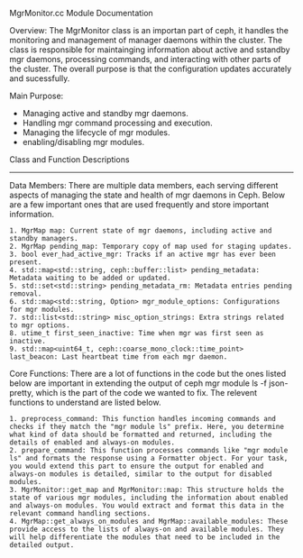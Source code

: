 MgrMonitor.cc Module Documentation

Overview:
The MgrMonitor class is an importan part of ceph, it handles the monitoring and management of manager daemons within the cluster. The class is responsible for maintainging information about active and sstandby mgr daemons, processing commands, and interacting with other parts of the cluster. The overall purpose is that the configuration updates accurately and sucessfully. 

Main Purpose: 
- Managing active and standby mgr daemons.
- Handling mgr command processing and execution.
- Managing the lifecycle of mgr modules.
- enabling/disabling mgr modules.

Class and Function Descriptions
_________________________________
Data Members:
There are multiple data members, each serving different aspects of managing the state and health of mgr daemons in Ceph. Below are a few important ones that are used frequently and store important information. 

    1. MgrMap map: Current state of mgr daemons, including active and standby managers.
    2. MgrMap pending_map: Temporary copy of map used for staging updates.
    3. bool ever_had_active_mgr: Tracks if an active mgr has ever been present.
    4. std::map<std::string, ceph::buffer::list> pending_metadata: Metadata waiting to be added or updated.
    5. std::set<std::string> pending_metadata_rm: Metadata entries pending removal.
    6. std::map<std::string, Option> mgr_module_options: Configurations for mgr modules.
    7. std::list<std::string> misc_option_strings: Extra strings related to mgr options.
    8. utime_t first_seen_inactive: Time when mgr was first seen as inactive.
    9. std::map<uint64_t, ceph::coarse_mono_clock::time_point> last_beacon: Last heartbeat time from each mgr daemon.

Core Functions:
There are a lot of functions in the code but the ones listed below are important in extending the output of ceph mgr module ls -f json-pretty, which is the part of the code we wanted to fix. The relevent functions to understand are listed below.

    1. preprocess_command: This function handles incoming commands and checks if they match the "mgr module ls" prefix. Here, you determine what kind of data should be formatted and returned, including the details of enabled and always-on modules.
    2. prepare_command: This function processes commands like "mgr module ls" and formats the response using a Formatter object. For your task, you would extend this part to ensure the output for enabled and always-on modules is detailed, similar to the output for disabled modules.
    3. MgrMonitor::get_map and MgrMonitor::map: This structure holds the state of various mgr modules, including the information about enabled and always-on modules. You would extract and format this data in the relevant command handling sections.
    4. MgrMap::get_always_on_modules and MgrMap::available_modules: These provide access to the lists of always-on and available modules. They will help differentiate the modules that need to be included in the detailed output.
